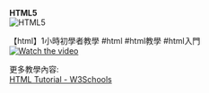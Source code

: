 <b>HTML5</b>  
![HTML5](https://user-images.githubusercontent.com/31535588/177358760-56e55497-5186-4cf2-81dc-13d00ba7fa4b.png)  
  
【html】1小時初學者教學 #html #html教學 #html入門  
[![Watch the video](https://img.youtube.com/vi/CLUPkcLQm64/maxresdefault.jpg)](https://www.youtube.com/watch?v=CLUPkcLQm64)  
  
更多教學內容:  
[HTML Tutorial - W3Schools]("https://www.w3schools.com/html/)  
